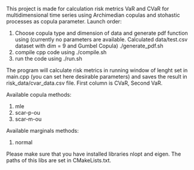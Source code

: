 This project is made for calculation risk metrics VaR and CVaR for multidimensional time series using Archimedian copulas and stohastic processes as copula parameter.
Launch order:
1. Choose copula type and dimension of data and generate pdf function using
(currently no parameters are available. Calculated data/test.csv dataset with dim = 9 and Gumbel Copula)
./generate_pdf.sh
2. compile cpp code using
./compile.sh
3. run the code using
./run.sh

The program will calculate risk metrics in running window of lenght set in main.cpp (you can set here desirable parameters) and saves the result in risk_data/cvar_data.csv file.
First column is CVaR, Second VaR.

Available copula methods:
1. mle
2. scar-p-ou
3. scar-m-ou

Available marginals methods:
1. normal

Please make sure that you have installed libraries nlopt and eigen. The paths of this libs are set in CMakeLists.txt.
